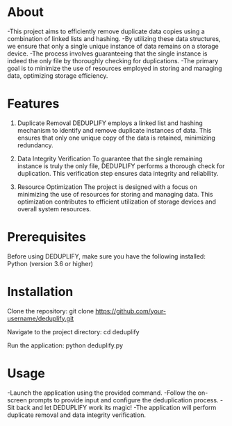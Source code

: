 <h1>About</h1>
-This project aims to efficiently remove duplicate data copies using a combination of linked lists and hashing. 
-By utilizing these data structures, we ensure that only a single unique instance of data remains on a storage device. 
-The process involves guaranteeing that the single instance is indeed the only file by thoroughly checking for duplications. 
-The primary goal is to minimize the use of resources employed in storing and managing data, optimizing storage efficiency.

<h1>Features</h1>

1. Duplicate Removal
DEDUPLIFY employs a linked list and hashing mechanism to identify and remove duplicate instances of data. This ensures that only one unique copy of the data is retained, minimizing redundancy.

2. Data Integrity Verification
To guarantee that the single remaining instance is truly the only file, DEDUPLIFY performs a thorough check for duplication. This verification step ensures data integrity and reliability.

3. Resource Optimization
The project is designed with a focus on minimizing the use of resources for storing and managing data. This optimization contributes to efficient utilization of storage devices and overall system resources.


<h1>Prerequisites</h1>

Before using DEDUPLIFY, make sure you have the following installed:
Python (version 3.6 or higher)

<h1>Installation</h1>

Clone the repository: git clone https://github.com/your-username/deduplify.git

Navigate to the project directory: cd deduplify

Run the application: python deduplify.py

<h1>Usage</h1>

-Launch the application using the provided command.
-Follow the on-screen prompts to provide input and configure the deduplication process.
-Sit back and let DEDUPLIFY work its magic! 
-The application will perform duplicate removal and data integrity verification.
